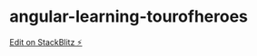 # angular-learning-tourofheroes

[Edit on StackBlitz ⚡️](https://stackblitz.com/edit/angular-learning-tourofheroes-tzkbv7)
